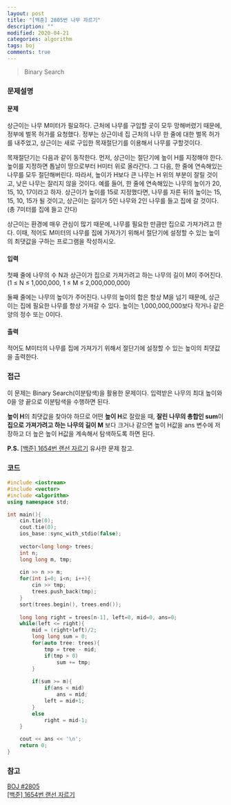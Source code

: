 ```yaml
---
layout: post
title: "[백준] 2805번 나무 자르기"
description: ""
modified: 2020-04-21
categories: algorithm
tags: boj
comments: true
---
```


> Binary Search

### 문제설명

#### 문제
상근이는 나무 M미터가 필요하다. 근처에 나무를 구입할 곳이 모두 망해버렸기 때문에, 정부에 벌목 허가를 요청했다. 정부는 상근이네 집 근처의 나무 한 줄에 대한 벌목 허가를 내주었고, 상근이는 새로 구입한 목재절단기를 이용해서 나무를 구할것이다.

목재절단기는 다음과 같이 동작한다. 먼저, 상근이는 절단기에 높이 H를 지정해야 한다. 높이를 지정하면 톱날이 땅으로부터 H미터 위로 올라간다. 그 다음, 한 줄에 연속해있는 나무를 모두 절단해버린다. 따라서, 높이가 H보다 큰 나무는 H 위의 부분이 잘릴 것이고, 낮은 나무는 잘리지 않을 것이다. 예를 들어, 한 줄에 연속해있는 나무의 높이가 20, 15, 10, 17이라고 하자. 상근이가 높이를 15로 지정했다면, 나무를 자른 뒤의 높이는 15, 15, 10, 15가 될 것이고, 상근이는 길이가 5인 나무와 2인 나무를 들고 집에 갈 것이다. (총 7미터를 집에 들고 간다)

상근이는 환경에 매우 관심이 많기 때문에, 나무를 필요한 만큼만 집으로 가져가려고 한다. 이때, 적어도 M미터의 나무를 집에 가져가기 위해서 절단기에 설정할 수 있는 높이의 최댓값을 구하는 프로그램을 작성하시오.

#### 입력
첫째 줄에 나무의 수 N과 상근이가 집으로 가져가려고 하는 나무의 길이 M이 주어진다. (1 ≤ N ≤ 1,000,000, 1 ≤ M ≤ 2,000,000,000)

둘째 줄에는 나무의 높이가 주어진다. 나무의 높이의 합은 항상 M을 넘기 때문에, 상근이는 집에 필요한 나무를 항상 가져갈 수 있다. 높이는 1,000,000,000보다 작거나 같은 양의 정수 또는 0이다.

#### 출력
적어도 M미터의 나무를 집에 가져가기 위해서 절단기에 설정할 수 있는 높이의 최댓값을 출력한다.

### 접근
이 문제는 Binary Search(이분탐색)을 활용한 문제이다. 입력받은 나무의 최대 높이와 0을 양 끝으로 이분탐색을 수행하면 된다.  

**높이 H**의 최댓값을 찾아야 하므로 어떤 **높이 H**로 잘랐을 때, **잘린 나무의 총합인 sum**이 **집으로 가져가려고 하는 나무의 길이 M** 보다 크거나 같으면 높이 H값을 ans 변수에 저장하고 더 높은 높이 H값을 계속해서 탐색하도록 하면 된다.  
  

**P.S.**  [[백준] 1654번 랜선 자르기](https://ddamddi.github.io/algorithm/2020/04/21/boj-1654/) 유사한 문제 참고.

### 코드
```cpp
#include <iostream>
#include <vector>
#include <algorithm>
using namespace std;

int main(){
	cin.tie(0);
	cout.tie(0);
    ios_base::sync_with_stdio(false);
    
    vector<long long> trees;
    int n;
	long long m, tmp;
	
    cin >> n >> m;
    for(int i=0; i<n; i++){
    	cin >> tmp;
    	trees.push_back(tmp);
	}
	sort(trees.begin(), trees.end());
	
	long long right = trees[n-1], left=0, mid=0, ans=0;
	while(left <= right){
		mid = (right+left)/2;
		long long sum = 0;
		for(auto tree: trees){
			tmp = tree - mid;
			if(tmp > 0)
				sum += tmp;
		}
		
		if(sum >= m){
			if(ans < mid)
                ans = mid;
			left = mid+1;
		}
		else
			right = mid-1;
	}

	cout << ans << '\n';
    return 0;
}
```

### 참고
[BOJ #2805](https://www.acmicpc.net/problem/2805)  
[[백준] 1654번 랜선 자르기](https://ddamddi.github.io/algorithm/2020/04/21/boj-1654/)  